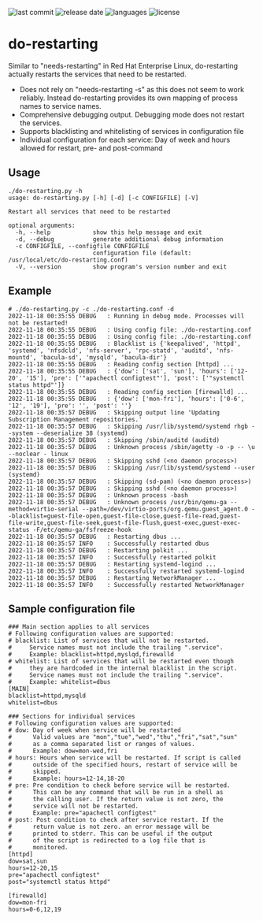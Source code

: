 ![last commit](https://img.shields.io/github/last-commit/groland11/do-restarting.svg)
![release date](https://img.shields.io/github/release-date/groland11/do-restarting.svg)
![languages](https://img.shields.io/github/languages/top/groland11/do-restarting.svg)
![license](https://img.shields.io/github/license/groland11/do-restarting.svg)

# do-restarting
Similar to "needs-restarting" in Red Hat Enterprise Linux, do-restarting actually restarts the services that need to be restarted.
- Does not rely on "needs-restarting -s" as this does not seem to work reliably. Instead do-restarting provides its own mapping of process names to service names.
- Comprehensive debugging output. Debugging mode does not restart the services.
- Supports blacklisting and whitelisting of services in configuration file
- Individual configuration for each service: Day of week and hours allowed for restart, pre- and post-command

## Usage
```
./do-restarting.py -h
usage: do-restarting.py [-h] [-d] [-c CONFIGFILE] [-V]

Restart all services that need to be restarted

optional arguments:
  -h, --help            show this help message and exit
  -d, --debug           generate additional debug information
  -c CONFIGFILE, --configfile CONFIGFILE
                        configuration file (default: /usr/local/etc/do-restarting.conf)
  -V, --version         show program's version number and exit
```

## Example
```
# ./do-restarting.py -c ./do-restarting.conf -d
2022-11-18 00:35:55 DEBUG   : Running in debug mode. Processes will not be restarted!
2022-11-18 00:35:55 DEBUG   : Using config file: ./do-restarting.conf
2022-11-18 00:35:55 DEBUG   : Using config file: ./do-restarting.conf
2022-11-18 00:35:55 DEBUG   : Blacklist is {'keepalived', 'httpd', 'systemd', 'nfsdcld', 'nfs-server', 'rpc-statd', 'auditd', 'nfs-mountd', 'bacula-sd', 'mysqld', 'bacula-dir'}
2022-11-18 00:35:55 DEBUG   : Reading config section [httpd] ...
2022-11-18 00:35:55 DEBUG   : {'dow': ['sat', 'sun'], 'hours': ['12-20', '15'], 'pre': ['"apachectl configtest"'], 'post': ['"systemctl status httpd"']}
2022-11-18 00:35:55 DEBUG   : Reading config section [firewalld] ...
2022-11-18 00:35:55 DEBUG   : {'dow': ['mon-fri'], 'hours': ['0-6', '12', '19'], 'pre': '', 'post': ''}
2022-11-18 00:35:57 DEBUG   : Skipping output line 'Updating Subscription Management repositories.'
2022-11-18 00:35:57 DEBUG   : Skipping /usr/lib/systemd/systemd rhgb --system --deserialize 38 (systemd)
2022-11-18 00:35:57 DEBUG   : Skipping /sbin/auditd (auditd)
2022-11-18 00:35:57 DEBUG   : Unknown process /sbin/agetty -o -p -- \u --noclear - linux
2022-11-18 00:35:57 DEBUG   : Skipping sshd (<no daemon process>)
2022-11-18 00:35:57 DEBUG   : Skipping /usr/lib/systemd/systemd --user (systemd)
2022-11-18 00:35:57 DEBUG   : Skipping (sd-pam) (<no daemon process>)
2022-11-18 00:35:57 DEBUG   : Skipping sshd (<no daemon process>)
2022-11-18 00:35:57 DEBUG   : Unknown process -bash
2022-11-18 00:35:57 DEBUG   : Unknown process /usr/bin/qemu-ga --method=virtio-serial --path=/dev/virtio-ports/org.qemu.guest_agent.0 --blacklist=guest-file-open,guest-file-close,guest-file-read,guest-file-write,guest-file-seek,guest-file-flush,guest-exec,guest-exec-status -F/etc/qemu-ga/fsfreeze-hook
2022-11-18 00:35:57 DEBUG   : Restarting dbus ...
2022-11-18 00:35:57 INFO    : Successfully restarted dbus
2022-11-18 00:35:57 DEBUG   : Restarting polkit ...
2022-11-18 00:35:57 INFO    : Successfully restarted polkit
2022-11-18 00:35:57 DEBUG   : Restarting systemd-logind ...
2022-11-18 00:35:57 INFO    : Successfully restarted systemd-logind
2022-11-18 00:35:57 DEBUG   : Restarting NetworkManager ...
2022-11-18 00:35:57 INFO    : Successfully restarted NetworkManager
```

## Sample configuration file
```
### Main section applies to all services
# Following configuration values are supported:
# blacklist: List of services that will not be restarted.
#     Service names must not include the trailing ".service".
#     Example: blacklist=httpd,myslqd,firewalld
# whitelist: List of services that will be restarted even though
#     they are hardcoded in the internal blacklist in the script.
#     Service names must not include the trailing ".service".
#     Example: whitelist=dbus
[MAIN]
blacklist=httpd,mysqld
whitelist=dbus

### Sections for individual services
# Following configuration values are supported:
# dow: Day of week when service will be restarted
#      Valid values are "mon","tue","wed","thu","fri","sat","sun"
#      as a comma separated list or ranges of values.
#      Example: dow=mon-wed,fri
# hours: Hours when service will be restarted. If script is called
#      outside of the specified hours, restart of service will be 
#      skipped.
#      Example: hours=12-14,18-20
# pre: Pre condition to check before service will be restarted.
#      This can be any command that will be run in a shell as 
#      the calling user. If the return value is not zero, the 
#      service will not be restarted.
#      Example: pre="apachectl configtest"
# post: Post condition to check after service restart. If the
#      return value is not zero. an error message will be 
#      printed to stderr. This can be useful if the output
#      of the script is redirected to a log file that is 
#      monitored.
[httpd]
dow=sat,sun
hours=12-20,15
pre="apachectl configtest"
post="systemctl status httpd"

[firewalld]
dow=mon-fri
hours=0-6,12,19
```

